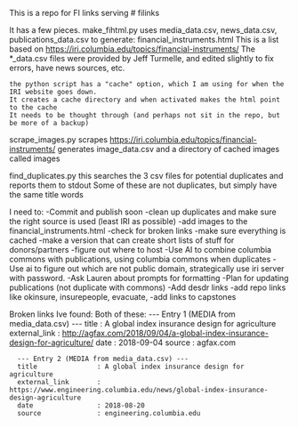 This is a repo for FI links serving # filinks

It has a few pieces.
  make_fihtml.py 
    uses media_data.csv, news_data.csv, publications_data.csv 
    to generate: financial_instruments.html
    This is a list based on https://iri.columbia.edu/topics/financial-instruments/
    The *_data.csv files were provided by Jeff Turmelle, and edited slightly to fix errors, have news sources, etc.

    the python script has a "cache" option, which I am using for when the IRI website goes down.  
    It creates a cache directory and when activated makes the html point to the cache
    It needs to be thought through (and perhaps not sit in the repo, but be more of a backup)

  scrape_images.py
    scrapes https://iri.columbia.edu/topics/financial-instruments/
    generates image_data.csv and a directory of cached images called images

  find_duplicates.py
    this searches the 3 csv files for potential duplicates and reports them to stdout
    Some of these are not duplicates, but simply have the same title words
  
I need to:
  -Commit and publish soon
  -clean up duplicates and make sure the right source is used (least IRI as possible)
  -add images to the financial_instruments.html
  -check for broken links
  -make sure everything is cached
  -make a version that can create short lists of stuff for donors/partners
  -figure out where to host
  -Use AI to combine columbia commons with publications, using columbia commons when duplicates
  -Use ai to figure out which are not public domain, strategically use iri server with password. 
  -Ask Lauren about prompts for formatting
  -Plan for updating publications (not duplicate with commons)
  -Add desdr links
  -add repo links like okinsure, insurepeople, evacuate, 
  -add links to capstones

  Broken links Ive found:
  Both of these:
      --- Entry 1 (MEDIA from media_data.csv) ---
      title               : A global index insurance design for agriculture
      external_link       : http://agfax.com/2018/09/04/a-global-index-insurance-design-for-agriculture/
      date                : 2018-09-04
      source              : agfax.com
    
      --- Entry 2 (MEDIA from media_data.csv) ---
      title               : A global index insurance design for agriculture
      external_link       : https://www.engineering.columbia.edu/news/global-index-insurance-design-agriculture
      date                : 2018-08-20
      source              : engineering.columbia.edu

  
      
